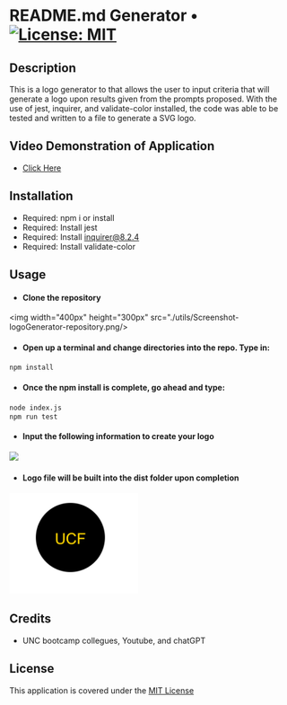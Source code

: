 # README.md Generator • [![License: MIT](https://img.shields.io/badge/License-MIT-yellow.svg)](https://opensource.org/licenses/MIT)

## Description

This is a logo generator to that allows the user to input criteria that will generate a logo upon results given from the prompts proposed. With the use of jest, inquirer, and validate-color installed, the code was able to be tested and written to a file to generate a SVG logo.

## Video Demonstration of Application

- [Click Here](https://drive.google.com/file/d/1STJNx7WALSDPqV_M8ehWdmBSrmldN3oC/view)

## Installation

- Required: npm i or install
- Required: Install jest
- Required: Install inquirer@8.2.4
- Required: Install validate-color

## Usage

- #### Clone the repository

<img width="400px" height="300px" src="./utils/Screenshot-logoGenerator-repository.png/><br/>

- #### Open up a terminal and change directories into the repo. Type in:

```
npm install
```

- #### Once the npm install is complete, go ahead and type:

```
node index.js
npm run test
```

- #### Input the following information to create your logo

<img width="650px" src="./utils/Screenshot-logoGenerator-prompt.png" /><br/>

- #### Logo file will be built into the dist folder upon completion

<img width="230px" src="./utils/Screenshot-logoGenerator-logo.png" />

## Credits

- UNC bootcamp collegues, Youtube, and chatGPT

## License

This application is covered under the [MIT License](./LICENSE)
